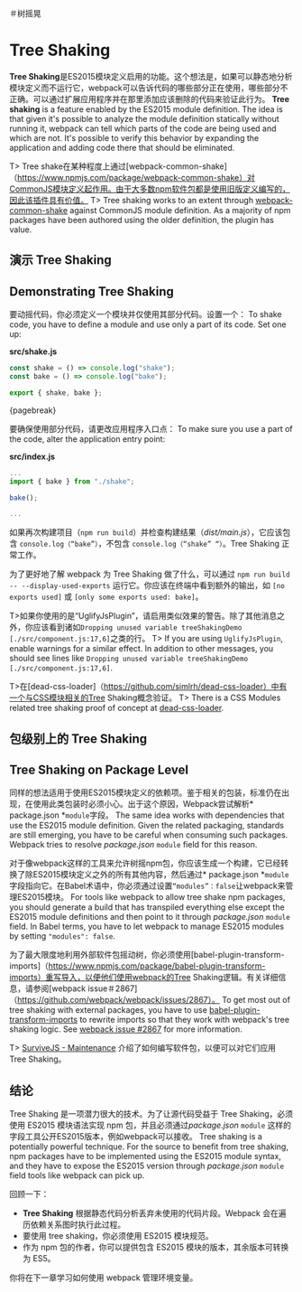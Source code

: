 ＃树摇晃
# Tree Shaking

**Tree Shaking**是ES2015模块定义启用的功能。这个想法是，如果可以静态地分析模块定义而不运行它，webpack可以告诉代码的哪些部分正在使用，哪些部分不正确。可以通过扩展应用程序并在那里添加应该删除的代码来验证此行为。
**Tree shaking** is a feature enabled by the ES2015 module definition. The idea is that given it's possible to analyze the module definition statically without running it, webpack can tell which parts of the code are being used and which are not. It's possible to verify this behavior by expanding the application and adding code there that should be eliminated.

T> Tree shake在某种程度上通过[webpack-common-shake]（https://www.npmjs.com/package/webpack-common-shake）对CommonJS模块定义起作用。由于大多数npm软件包都是使用旧版定义编写的，因此该插件具有价值。
T> Tree shaking works to an extent through [webpack-common-shake](https://www.npmjs.com/package/webpack-common-shake) against CommonJS module definition. As a majority of npm packages have been authored using the older definition, the plugin has value.

## 演示 Tree Shaking
## Demonstrating Tree Shaking

要动摇代码，你必须定义一个模块并仅使用其部分代码。设置一个：
To shake code, you have to define a module and use only a part of its code. Set one up:

**src/shake.js**

```javascript
const shake = () => console.log("shake");
const bake = () => console.log("bake");

export { shake, bake };
```

{pagebreak}

要确保使用部分代码，请更改应用程序入口点：
To make sure you use a part of the code, alter the application entry point:

**src/index.js**

```javascript
...
import { bake } from "./shake";

bake();

...
```

如果再次构建项目（`npm run build`）并检查构建结果（*dist/main.js*），它应该包含 `console.log（“bake”）`，不包含 `console.log（“shake” “）`。Tree Shaking 正常工作。

为了更好地了解 webpack 为 Tree Shaking 做了什么，可以通过 `npm run build -- --display-used-exports` 运行它。你应该在终端中看到额外的输出，如 `[no exports used]` 或 `[only some exports used: bake]`。

T>如果你使用的是“UglifyJsPlugin”，请启用类似效果的警告。除了其他消息之外，你应该看到诸如`Dropping unused variable treeShakingDemo [./src/component.js:17,6]`之类的行。
T> If you are using `UglifyJsPlugin`, enable warnings for a similar effect. In addition to other messages, you should see lines like `Dropping unused variable treeShakingDemo [./src/component.js:17,6]`.

T>在[dead-css-loader]（https://github.com/simlrh/dead-css-loader）中有一个与CSS模块相关的Tree Shaking概念验证。
T> There is a CSS Modules related tree shaking proof of concept at [dead-css-loader](https://github.com/simlrh/dead-css-loader).

## 包级别上的 Tree Shaking
## Tree Shaking on Package Level

同样的想法适用于使用ES2015模块定义的依赖项。鉴于相关的包装，标准仍在出现，在使用此类包装时必须小心。出于这个原因，Webpack尝试解析* package.json *`module`字段。
The same idea works with dependencies that use the ES2015 module definition. Given the related packaging, standards are still emerging, you have to be careful when consuming such packages. Webpack tries to resolve *package.json* `module` field for this reason.

对于像webpack这样的工具来允许树摇npm包，你应该生成一个构建，它已经转换了除ES2015模块定义之外的所有其他内容，然后通过* package.json *`module`字段指向它。在Babel术语中，你必须通过设置`“modules”：false`让webpack来管理ES2015模块。
For tools like webpack to allow tree shake npm packages, you should generate a build that has transpiled everything else except the ES2015 module definitions and then point to it through *package.json* `module` field. In Babel terms, you have to let webpack to manage ES2015 modules by setting `"modules": false`.

为了最大限度地利用外部软件包摇动树，你必须使用[babel-plugin-transform-imports]（https://www.npmjs.com/package/babel-plugin-transform-imports）重写导入，以便他们使用webpack的Tree Shaking逻辑。有关详细信息，请参阅[webpack issue＃2867]（https://github.com/webpack/webpack/issues/2867）。
To get most out of tree shaking with external packages, you have to use [babel-plugin-transform-imports](https://www.npmjs.com/package/babel-plugin-transform-imports) to rewrite imports so that they work with webpack's tree shaking logic. See [webpack issue #2867](https://github.com/webpack/webpack/issues/2867) for more information.

T> [SurviveJS - Maintenance](https://survivejs.com/maintenance/packaging/building/) 介绍了如何编写软件包，以便可以对它们应用 Tree Shaking。

## 结论

Tree Shaking 是一项潜力很大的技术。为了让源代码受益于 Tree Shaking，必须使用 ES2015 模块语法实现 npm 包，并且必须通过*package.json* `module` 这样的字段工具公开ES2015版本，例如webpack可以接收。
Tree shaking is a potentially powerful technique. For the source to benefit from tree shaking, npm packages have to be implemented using the ES2015 module syntax, and they have to expose the ES2015 version through *package.json* `module` field tools like webpack can pick up.

回顾一下：

* **Tree Shaking** 根据静态代码分析丢弃未使用的代码片段。Webpack 会在遍历依赖关系图时执行此过程。
* 要使用 tree shaking，你必须使用 ES2015 模块规范。
* 作为 npm 包的作者，你可以提供包含 ES2015 模块的版本，其余版本可转换为 ES5。

你将在下一章学习如何使用 webpack 管理环境变量。

